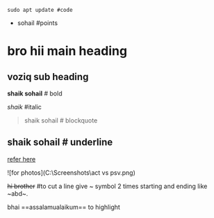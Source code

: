 ```
sudo apt update #code
```
* sohail #points
# bro hii main heading
## voziq sub heading

**shaik sohail** # bold

*shaik* #italic

> shaik sohail # blockquote


shaik sohail # underline
---

[refer here](https://github.com/shaiksohail11/Terraform.git)

![for photos](C:\Screenshots\act vs psv.png)

~~hi brother~~ #to cut a line give ~ symbol 2 times starting and ending like ~abd~. 

bhai ==assalamualaikum== to highlight
